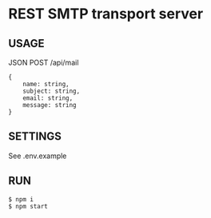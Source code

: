 # REST SMTP transport server
## USAGE
JSON POST /api/mail
```
{
    name: string,
    subject: string,
    email: string,
    message: string
}
```
## SETTINGS
See .env.example
## RUN
```
$ npm i
$ npm start
```